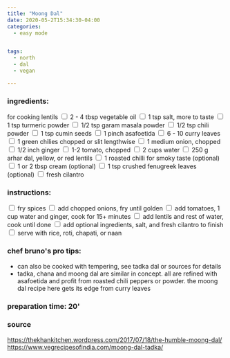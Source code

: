 ```yaml
---
title: "Moong Dal"
date: 2020-05-2T15:34:30-04:00
categories:
  - easy mode


tags:
  - north
  - dal
  - vegan

---
```


### ingredients:

for cooking lentils
<input type="checkbox"> 2 - 4 tbsp vegetable oil
<input type="checkbox"> 1 tsp salt, more to taste
<input type="checkbox"> 1 tsp turmeric powder
<input type="checkbox"> 1/2 tsp garam masala powder
<input type="checkbox"> 1/2 tsp chili powder
<input type="checkbox"> 1 tsp cumin seeds
<input type="checkbox"> 1 pinch asafoetida 
<input type="checkbox"> 6 - 10 curry leaves
<input type="checkbox"> 1 green chilies chopped or slit lengthwise
<input type="checkbox"> 1 medium  onion, chopped
<input type="checkbox"> 1/2 inch ginger
<input type="checkbox"> 1-2 tomato, chopped
<input type="checkbox"> 2 cups water
<input type="checkbox"> 250 g arhar dal, yellow, or red lentils
<input type="checkbox"> 1 roasted chilli for smoky taste (optional)
<input type="checkbox"> 1 or 2 tbsp cream (optional)
<input type="checkbox"> 1 tsp crushed fenugreek leaves (optional)
<input type="checkbox"> fresh cilantro



### instructions:
<input type="checkbox"> fry spices
<input type="checkbox"> add chopped onions, fry until golden
<input type="checkbox"> add tomatoes, 1 cup water and ginger, cook for 15+ minutes
<input type="checkbox"> add lentils and rest of water, cook until done
<input type="checkbox"> add optional ingredients, salt, and fresh cilantro to finish
<input type="checkbox"> serve with rice, roti, chapati, or naan

### chef bruno's pro tips:

- can also be cooked with tempering, see tadka dal or sources for details
- tadka, chana and moong dal are similar in concept. all are refined with asafoetida and profit from roasted chili peppers or powder. the moong dal recipe here gets its edge from curry leaves

### preparation time: 20'

### source

<a href="https://thekhankitchen.wordpress.com/2017/07/18/the-humble-moong-dal/" target="_blank" >https://thekhankitchen.wordpress.com/2017/07/18/the-humble-moong-dal/</a>
<a href="https://www.vegrecipesofindia.com/moong-dal-tadka/
" target="_blank" >https://www.vegrecipesofindia.com/moong-dal-tadka/
</a>

